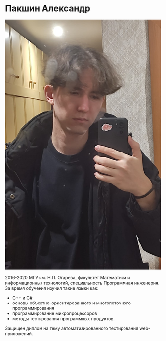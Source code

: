 # Пакшин Александр 

![](img/photo.jpg)

2016-2020 МГУ им. Н.П. Огарева, факультет Математики и информационных технологий, специальность Программная инженерия.
За время обучения изучил такие языки как: 
* C++ и C#
* основы объектно-ориентированного и многопоточного программирования
* программирование микропроцессоров
* методы тестирования программных продуктов.

Защищен диплом на тему автоматизированного тестирования web-приложений.